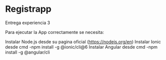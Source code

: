 # Registrapp
Entrega experiencia 3 

Para ejecutar la App correctamente se necesita:

Instalar Node.js desde su pagina oficial (https://nodejs.org/en) Instalar Ionic desde cmd -npm install -g @ionic/cli@6 Instalar Angular desde cmd -npm install -g @angular/cli
